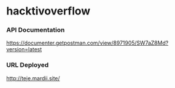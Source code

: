 # hacktivoverflow

### API Documentation

https://documenter.getpostman.com/view/8971905/SW7aZ8Md?version=latest


### URL Deployed

http://teje.mardii.site/
